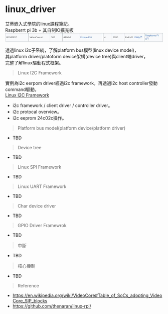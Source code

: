 # linux_driver
艾蒂嵌入式學院的linux課程筆記。<br>
Raspberrt pi 3b + 其自制IO擴充板
![alt raspi3b](https://github.com/chiweichiu/linux_driver/blob/main/utils/raspi3b.JPG)

透過linux i2c子系統，了解platform bus模型(linux device model)，<br>
其platform driver/platoform device架構(device tree)與client端driver，<br>
完整了解linux驅動程式框架。<br>

> Linux I2C Framework <br>

實例為i2c eerpom driver經過i2c framework，再透過i2c host controller發動command驅動。<br>
[Linux I2C Framework](https://github.com/chiweichiu/linux_driver/blob/main/linux_i2c_framework/README.md)
- i2c framework / client driver / controller driver。
- i2c protocal overview。
- i2c eeprom 24c02c操作。

> Platform bus model(platform device/platform driver)
- TBD
> Device tree
- TBD
> Linux SPI Framework
- TBD
> Linux UART Framework
- TBD
> Char device driver
- TBD
> GPIO Driver Framewrok
- TBD
> 中斷
- TBD
> 核心機制
- TBD

> Reference<br>
- https://en.wikipedia.org/wiki/VideoCore#Table_of_SoCs_adopting_VideoCore_SIP_blocks
- https://github.com/thenaran/linux-rpi/
